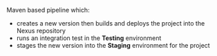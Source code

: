 Maven based pipeline which:

* creates a new version then builds and deploys the project into the Nexus repository
* runs an integration test in the **Testing** environment
* stages the new version into the **Staging** environment for the project
